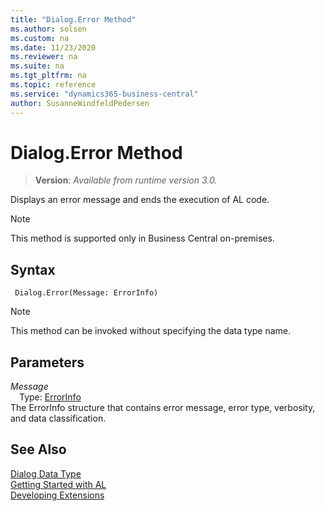 ```yaml
---
title: "Dialog.Error Method"
ms.author: solsen
ms.custom: na
ms.date: 11/23/2020
ms.reviewer: na
ms.suite: na
ms.tgt_pltfrm: na
ms.topic: reference
ms.service: "dynamics365-business-central"
author: SusanneWindfeldPedersen
---
```

[//]: # (START>DO_NOT_EDIT)
[//]: # (IMPORTANT:Do not edit any of the content between here and the END>DO_NOT_EDIT.)
[//]: # (Any modifications should be made in the .xml files in the ModernDev repo.)
# Dialog.Error Method
> **Version**: _Available from runtime version 3.0._

Displays an error message and ends the execution of AL code.

> [!NOTE]
> This method is supported only in Business Central on-premises.

## Syntax
```
 Dialog.Error(Message: ErrorInfo)
```
> [!NOTE]
> This method can be invoked without specifying the data type name.
## Parameters
*Message*  
&emsp;Type: [ErrorInfo](../errorinfo/errorinfo-data-type.md)  
The ErrorInfo structure that contains error message, error type, verbosity, and data classification.
        



[//]: # (IMPORTANT: END>DO_NOT_EDIT)
## See Also
[Dialog Data Type](dialog-data-type.md)  
[Getting Started with AL](../../devenv-get-started.md)  
[Developing Extensions](../../devenv-dev-overview.md)